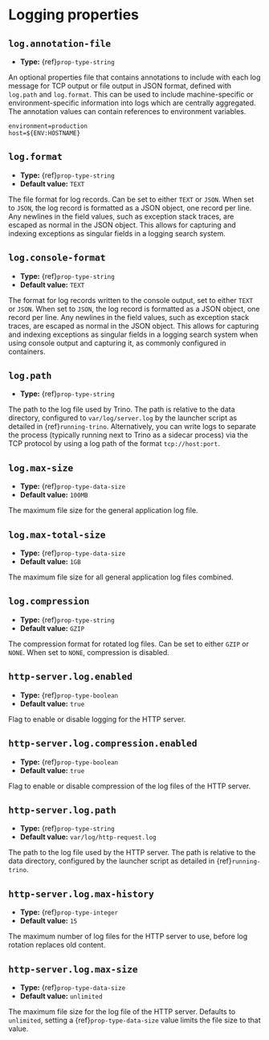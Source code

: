 # Logging properties

## `log.annotation-file`

- **Type:** {ref}`prop-type-string`

An optional properties file that contains annotations to include with each log
message for TCP output or file output in JSON format, defined with `log.path`
and `log.format`. This can be used to include machine-specific or
environment-specific information into logs which are centrally aggregated. The
annotation values can contain references to environment variables.

```properties
environment=production
host=${ENV:HOSTNAME}
```

## `log.format`

- **Type:** {ref}`prop-type-string`
- **Default value:** `TEXT`

The file format for log records. Can be set to either `TEXT` or `JSON`. When
set to `JSON`, the log record is formatted as a JSON object, one record per
line. Any newlines in the field values, such as exception stack traces, are
escaped as normal in the JSON object. This allows for capturing and indexing
exceptions as singular fields in a logging search system.

## `log.console-format`

- **Type:** {ref}`prop-type-string`
- **Default value:** `TEXT`

The format for log records written to the console output, set to either `TEXT`
or `JSON`. When set to `JSON`, the log record is formatted as a JSON object, one
record per line. Any newlines in the field values, such as exception stack
traces, are escaped as normal in the JSON object. This allows for capturing and
indexing exceptions as singular fields in a logging search system when using
console output and capturing it, as commonly configured in containers.

## `log.path`

- **Type:** {ref}`prop-type-string`

The path to the log file used by Trino. The path is relative to the data
directory, configured to `var/log/server.log` by the launcher script as
detailed in {ref}`running-trino`. Alternatively, you can write logs to separate
the process (typically running next to Trino as a sidecar process) via the TCP
protocol by using a log path of the format `tcp://host:port`.

## `log.max-size`

- **Type:** {ref}`prop-type-data-size`
- **Default value:** `100MB`

The maximum file size for the general application log file.

## `log.max-total-size`

- **Type:** {ref}`prop-type-data-size`
- **Default value:** `1GB`

The maximum file size for all general application log files combined.

## `log.compression`

- **Type:** {ref}`prop-type-string`
- **Default value:** `GZIP`

The compression format for rotated log files. Can be set to either `GZIP` or `NONE`. When
set to `NONE`, compression is disabled.

## `http-server.log.enabled`

- **Type:** {ref}`prop-type-boolean`
- **Default value:** `true`

Flag to enable or disable logging for the HTTP server.

## `http-server.log.compression.enabled`

- **Type:** {ref}`prop-type-boolean`
- **Default value:** `true`

Flag to enable or disable compression of the log files of the HTTP server.

## `http-server.log.path`

- **Type:** {ref}`prop-type-string`
- **Default value:** `var/log/http-request.log`

The path to the log file used by the HTTP server. The path is relative to
the data directory, configured by the launcher script as detailed in
{ref}`running-trino`.

## `http-server.log.max-history`

- **Type:** {ref}`prop-type-integer`
- **Default value:** `15`

The maximum number of log files for the HTTP server to use, before
log rotation replaces old content.

## `http-server.log.max-size`

- **Type:** {ref}`prop-type-data-size`
- **Default value:** `unlimited`

The maximum file size for the log file of the HTTP server. Defaults to
`unlimited`, setting a {ref}`prop-type-data-size` value limits the file size
to that value.
